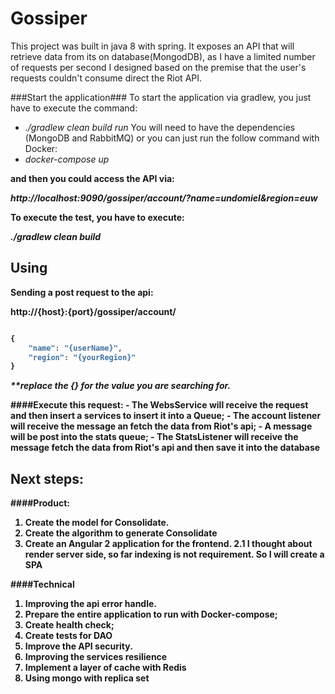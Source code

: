 # Gossiper

This project was built in java 8 with spring. It exposes an API that will retrieve data from its on database(MongodDB), as I have a limited number of requests per second I designed based on the premise that the user's requests couldn't consume direct the Riot API. 

###Start the application###
To start the application via gradlew, you just have to execute the command: 
- *./gradlew clean build run*
You will need to have the dependencies (MongoDB and RabbitMQ) or you can just run the follow command with Docker: 
- *docker-compose up* <b>

and then you could access the API via: 

<i>http://localhost:9090/gossiper/account/?name=undomiel&region=euw</i>

To execute the test, you have to execute: 

*./gradlew clean build*


## Using ##

Sending a post request to the api:

http://{host}:{port}/gossiper/account/
```javascript

{
	"name": "{userName}",
	"region": "{yourRegion}"
}
```
<i>**replace the {} for the value you are searching for.</i>

####Execute this request:
    - The WebsService will receive the request and then insert a services to insert it into a Queue;
    - The account listener will receive the message an fetch the data from Riot's api;
    - A message will be post into the stats queue;
    - The StatsListener will receive the message fetch the data from Riot's api and then save it into the database 

## Next steps:
####Product:
1. Create the model for Consolidate.
2. Create the algorithm to generate Consolidate
2. Create an Angular 2 application for the frontend. 
    2.1 I thought about render server side, so far indexing is not requirement. So I will create a SPA

####Technical
1. Improving the api error handle. 
2. Prepare the entire application to run with Docker-compose;
3. Create health check;
4. Create tests for DAO
5. Improve the API security.
6. Improving the services resilience
7. Implement a layer of cache with Redis
8. Using mongo with replica set
